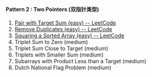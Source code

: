 #### Pattern 2 : Two Pointers (双指针类型)
1. [Pair with Target Sum (easy) -- LeetCode](https://leetcode.com/problems/two-sum/)
2. [Remove Duplicates (easy) -- LeetCode](https://leetcode.com/problems/remove-duplicates-from-sorted-array/)
3. [Squaring a Sorted Array (easy) -- LeetCode](https://leetcode.com/problems/squares-of-a-sorted-array/)
4. Triplet Sum to Zero (medium)
5. Triplet Sum Close to Target (medium)
6. Triplets with Smaller Sum (medium)
7. Subarrays with Product Less than a Target (medium)
8. Dutch National Flag Problem (medium)
